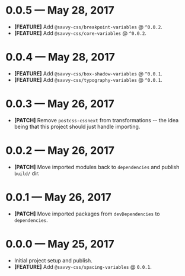 # 0.0.5 &mdash; May 28, 2017

- **[FEATURE]** Add `@savvy-css/breakpoint-variables` @ `^0.0.2`.
- **[FEATURE]** Add `@savvy-css/core-variables` @ `^0.0.2`.


# 0.0.4 &mdash; May 28, 2017

- **[FEATURE]** Add `@savvy-css/box-shadow-variables` @ `^0.0.1`.
- **[FEATURE]** Add `@savvy-css/typography-variables` @ `^0.0.1`.


# 0.0.3 &mdash; May 26, 2017

- **[PATCH]** Remove `postcss-cssnext` from transformations -- the idea being that this project should just handle importing.


# 0.0.2 &mdash; May 26, 2017

- **[PATCH]** Move imported modules back to `dependencies` and publish `build/` dir.


# 0.0.1 &mdash; May 26, 2017

- **[PATCH]** Move imported packages from `devDependencies` to `dependencies`.


# 0.0.0 &mdash; May 25, 2017

- Initial project setup and publish.
- **[FEATURE]** Add `@savvy-css/spacing-variables` @ `0.0.1`.